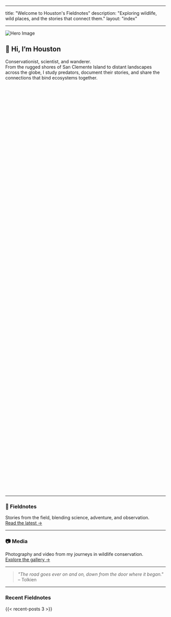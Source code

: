 
---
title: "Welcome to Houston's Fieldnotes"
description: "Exploring wildlife, wild places, and the stories that connect them."
layout: "index"

---

![Hero Image](/img/MTs.jpg)

## 👋 Hi, I’m Houston

Conservationist, scientist, and wanderer.  
From the rugged shores of San Clemente Island to distant landscapes across the globe, I study predators, document their stories, and share the connections that bind ecosystems together.

<div id="storymap" style="height: 400px; width:100%; margin-bottom: 30px;"></div>

<div id="storymap" style="height: 400px; width: 100%; margin-bottom: 30px;"></div>

<div id="storymap" style="height: 400px; width: 100%; margin-bottom: 30px;"></div>

<script>
  document.addEventListener('DOMContentLoaded', function() {
    var map = L.map('storymap').setView([34.05, -118.25], 8);

    L.tileLayer('https://{s}.tile.openstreetmap.org/{z}/{x}/{y}.png', {
      attribution: '&copy; OpenStreetMap contributors'
    }).addTo(map);

    L.marker([34.05, -118.25]).addTo(map)
      .bindPopup('This is Los Angeles')
      .openPopup();
  });
</script>

---

### 📓 Fieldnotes
Stories from the field, blending science, adventure, and observation.  
[Read the latest →](/fieldnotes/)

---

### 📷 Media
Photography and video from my journeys in wildlife conservation.  
[Explore the gallery →](/media/)

---

> *"The road goes ever on and on, down from the door where it began."* – Tolkien

---

### Recent Fieldnotes
{{< recent-posts 3 >}}

